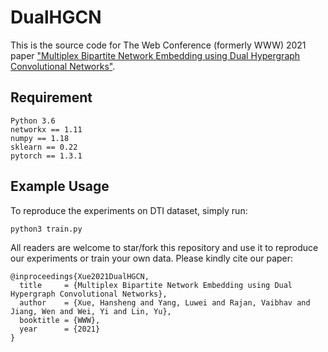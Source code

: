 # DualHGCN

This is the source code for The Web Conference (formerly WWW) 2021 paper ["Multiplex Bipartite Network Embedding using Dual Hypergraph Convolutional Networks"]().


## Requirement
```
Python 3.6
networkx == 1.11
numpy == 1.18
sklearn == 0.22
pytorch == 1.3.1
```

## Example Usage
To reproduce the experiments on DTI dataset, simply run:
```
python3 train.py
```


All readers are welcome to star/fork this repository and use it to reproduce our experiments or train your own data. Please kindly cite our paper:
```
@inproceedings{Xue2021DualHGCN,
  title     = {Multiplex Bipartite Network Embedding using Dual Hypergraph Convolutional Networks},
  author    = {Xue, Hansheng and Yang, Luwei and Rajan, Vaibhav and Jiang, Wen and Wei, Yi and Lin, Yu},
  booktitle = {WWW},
  year      = {2021}
}
```